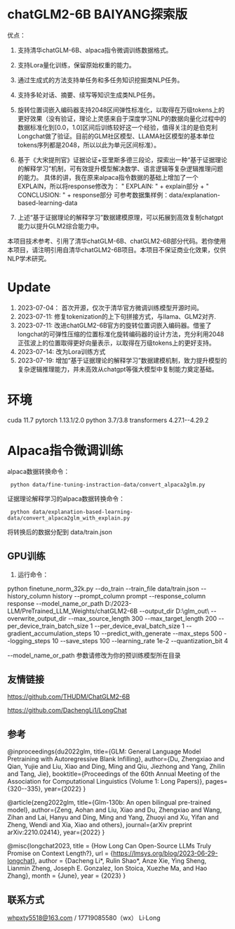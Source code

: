 # chatGLM2-6B BAIYANG探索版

优点：


1. 支持清华chatGLM-6B、alpaca指令微调训练数据格式。


2. 支持Lora量化训练，保留原始权重的能力。


3. 通过生成式的方法支持单任务和多任务知识挖掘类NLP任务。


4. 支持多轮对话、摘要、续写等知识生成类NLP任务。


5. 旋转位置词嵌入编码器支持2048区间弹性标准化，以取得在万级tokens上的更好效果（没有验证，理论上灵感来自于深度学习NLP的数据向量化过程中的数据标准化到[0.0，1.0]区间后训练较好这一个经验，值得关注的是伯克利Longchat做了验证。目前的GLM社区模型、LLAMA社区模型的基本单位tokens序列都是2048，所以以此为单元区间标准）。


6. 基于《大宋提刑官》证据论证+亚里斯多德三段论，探索出一种“基于证据理论的解释学习”机制，可有效提升模型解决数学、语言逻辑等复杂逻辑推理问题的能力。
具体的讲，我在原来alpaca指令数据的基础上增加了一个EXPLAIN，所以将response修改为：
                        " EXPLAIN: " + explain部分 + " CONCLUSION: " + response部分
可参考数据集样例：data/explanation-based-learning-data


7. 上述“基于证据理论的解释学习”数据建模原理，可以拓展到高效复制chatgpt能力以提升GLM2综合能力中。


本项目技术参考、引用了清华chatGLM-6B、chatGLM2-6B部分代码。若你使用本项目，请注明引用自清华chatGLM2-6B项目。本项目不保证商业化效果，仅供NLP学术研究。


# Update
1. 2023-07-04： 首次开源，仅次于清华官方微调训练模型开源时间。
2. 2023-07-11: 修复tokenization的上下句拼接方式，与llama、GLM2对齐.
3. 2023-07-11: 改进chatGLM2-6B官方的旋转位置词嵌入编码器。借鉴了longchat的可弹性压缩的位置标准化旋转编码器的设计方法，充分利用2048正弦波上的位置取得更好向量表示，以取得在万级tokens上的更好支持。
4. 2023-07-14: 改为Lora训练方式
5. 2023-07-19: 增加“基于证据理论的解释学习”数据建模机制，致力提升模型的复杂逻辑推理能力，并未高效从chatgpt等强大模型中复制能力奠定基础。

# 环境

cuda 11.7
pytorch 1.13.1/2.0
python 3.7/3.8
transformers 4.27.1--4.29.2

# Alpaca指令微调训练

alpaca数据转换命令：

     python data/fine-tuning-instraction-data/convert_alpaca2glm.py

证据理论解释学习的alpaca数据转换命令：

     python data/explanation-based-learning-data/convert_alpaca2glm_with_explain.py

将转换后的数据分配到 data/train.json


## GPU训练

1. 运行命令：

python finetune_norm_32k.py --do_train --train_file data/train.json  --history_column history  --prompt_column prompt --response_column response  --model_name_or_path D:/2023-LLM/PreTrained_LLM_Weights/chatGLM2-6B   --output_dir D:\glm_out\ --overwrite_output_dir --max_source_length 300 --max_target_length 200 --per_device_train_batch_size 1 --per_device_eval_batch_size 1 --gradient_accumulation_steps 10 --predict_with_generate --max_steps 500 --logging_steps 10 --save_steps 100 --learning_rate 1e-2 --quantization_bit 4 

--model_name_or_path 参数请修改为你的预训练模型所在目录


## 友情链接

https://github.com/THUDM/ChatGLM2-6B

https://github.com/DachengLi1/LongChat


## 参考

@inproceedings{du2022glm,
  title={GLM: General Language Model Pretraining with Autoregressive Blank Infilling},
  author={Du, Zhengxiao and Qian, Yujie and Liu, Xiao and Ding, Ming and Qiu, Jiezhong and Yang, Zhilin and Tang, Jie},
  booktitle={Proceedings of the 60th Annual Meeting of the Association for Computational Linguistics (Volume 1: Long Papers)},
  pages={320--335},
  year={2022}
}

@article{zeng2022glm,
  title={Glm-130b: An open bilingual pre-trained model},
  author={Zeng, Aohan and Liu, Xiao and Du, Zhengxiao and Wang, Zihan and Lai, Hanyu and Ding, Ming and Yang, Zhuoyi and Xu, Yifan and Zheng, Wendi and Xia, Xiao and others},
  journal={arXiv preprint arXiv:2210.02414},
  year={2022}
}

@misc{longchat2023,
    title = {How Long Can Open-Source LLMs Truly Promise on Context Length?},
    url = {https://lmsys.org/blog/2023-06-29-longchat},
    author = {Dacheng Li*, Rulin Shao*, Anze Xie, Ying Sheng, Lianmin Zheng, Joseph E. Gonzalez, Ion Stoica, Xuezhe Ma, and Hao Zhang},
    month = {June},
    year = {2023}
}


## 联系方式

whpxty5518@163.com / 17719085580（wx） Li·Long 


